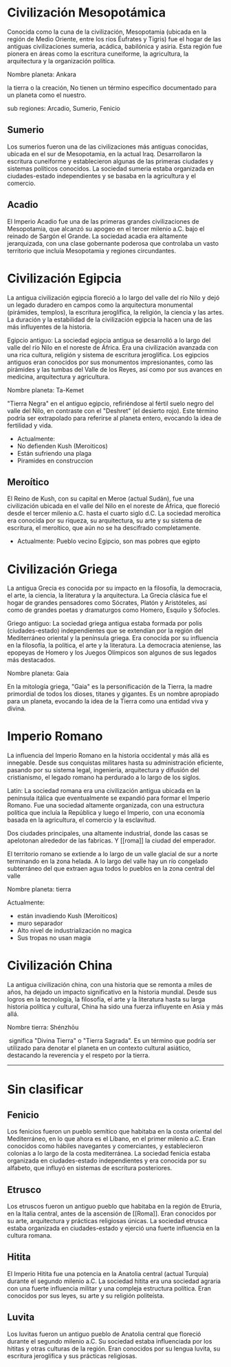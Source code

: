
# Civilización Mesopotámica

Conocida como la cuna de la civilización, Mesopotamia (ubicada en la región de Medio Oriente, entre los ríos Éufrates y Tigris) fue el hogar de las antiguas civilizaciones sumeria, acádica, babilónica y asiria. Esta región fue pionera en áreas como la escritura cuneiforme, la agricultura, la arquitectura y la organización política.

Nombre planeta: Ankara

la tierra o la creación, No tienen un término específico documentado para un planeta como el nuestro.

sub regiones: Arcadio, Sumerio, Fenicio

## Sumerio
Los sumerios fueron una de las civilizaciones más antiguas conocidas, ubicada en el sur de Mesopotamia, en la actual Iraq. Desarrollaron la escritura cuneiforme y establecieron algunas de las primeras ciudades y sistemas políticos conocidos. La sociedad sumeria estaba organizada en ciudades-estado independientes y se basaba en la agricultura y el comercio.

## Acadio
El Imperio Acadio fue una de las primeras grandes civilizaciones de Mesopotamia, que alcanzó su apogeo en el tercer milenio a.C. bajo el reinado de Sargón el Grande. La sociedad acadia era altamente jerarquizada, con una clase gobernante poderosa que controlaba un vasto territorio que incluía Mesopotamia y regiones circundantes.



# Civilización Egipcia

La antigua civilización egipcia floreció a lo largo del valle del río Nilo y dejó un legado duradero en campos como la arquitectura monumental (pirámides, templos), la escritura jeroglífica, la religión, la ciencia y las artes. La duración y la estabilidad de la civilización egipcia la hacen una de las más influyentes de la historia.

Egipcio antiguo: La sociedad egipcia antigua se desarrolló a lo largo del valle del río Nilo en el noreste de África. Era una civilización avanzada con una rica cultura, religión y sistema de escritura jeroglífica. Los egipcios antiguos eran conocidos por sus monumentos impresionantes, como las pirámides y las tumbas del Valle de los Reyes, así como por sus avances en medicina, arquitectura y agricultura.

Nombre planeta: Ta-Kemet

"Tierra Negra" en el antiguo egipcio, refiriéndose al fértil suelo negro del valle del Nilo, en contraste con el "Deshret" (el desierto rojo). Este término podría ser extrapolado para referirse al planeta entero, evocando la idea de fertilidad y vida.

- Actualmente: 
- No defienden Kush (Meroiticos)
- Están sufriendo una plaga
- Piramides en construccion

## Meroítico

El Reino de Kush, con su capital en Meroe (actual Sudán), fue una civilización ubicada en el valle del Nilo en el noreste de África, que floreció desde el tercer milenio a.C. hasta el cuarto siglo d.C. La sociedad meroítica era conocida por su riqueza, su arquitectura, su arte y su sistema de escritura, el meroítico, que aún no se ha descifrado completamente.

- Actualmente: Pueblo vecino Egipcio, son mas pobres que egipto

# Civilización Griega

La antigua Grecia es conocida por su impacto en la filosofía, la democracia, el arte, la ciencia, la literatura y la arquitectura. La Grecia clásica fue el hogar de grandes pensadores como Sócrates, Platón y Aristóteles, así como de grandes poetas y dramaturgos como Homero, Esquilo y Sófocles.

  

Griego antiguo: La sociedad griega antigua estaba formada por polis (ciudades-estado) independientes que se extendían por la región del Mediterráneo oriental y la península griega. Era conocida por su influencia en la filosofía, la política, el arte y la literatura. La democracia ateniense, las epopeyas de Homero y los Juegos Olímpicos son algunos de sus legados más destacados.

Nombre planeta: Gaia

En la mitología griega, "Gaia" es la personificación de la Tierra, la madre primordial de todos los dioses, titanes y gigantes. Es un nombre apropiado para un planeta, evocando la idea de la Tierra como una entidad viva y divina.

# Imperio Romano

La influencia del Imperio Romano en la historia occidental y más allá es innegable. Desde sus conquistas militares hasta su administración eficiente, pasando por su sistema legal, ingeniería, arquitectura y difusión del cristianismo, el legado romano ha perdurado a lo largo de los siglos.

  

Latín: La sociedad romana era una civilización antigua ubicada en la península itálica que eventualmente se expandió para formar el Imperio Romano. Fue una sociedad altamente organizada, con una estructura política que incluía la República y luego el Imperio, con una economía basada en la agricultura, el comercio y la esclavitud.


Dos ciudades principales, una altamente industrial, donde las casas se apelotonan alrededor de las fabricas. Y [[roma]] la ciudad del emperador.


El territorio romano se extiende a lo largo de un valle glacial de sur a norte terminando en la zona helada. A lo largo del valle hay un río congelado subterráneo del que extraen agua todos lo pueblos en la zona central del valle


Nombre planeta: tierra

Actualmente: 

- están invadiendo Kush (Meroiticos)
- muro separador
- Alto nivel de industrialización no magica
- Sus tropas no usan magia

  

# Civilización China

La antigua civilización china, con una historia que se remonta a miles de años, ha dejado un impacto significativo en la historia mundial. Desde sus logros en la tecnología, la filosofía, el arte y la literatura hasta su larga historia política y cultural, China ha sido una fuerza influyente en Asia y más allá.

  

Nombre tierra: Shénzhōu

 significa "Divina Tierra" o "Tierra Sagrada". Es un término que podría ser utilizado para denotar el planeta en un contexto cultural asiático, destacando la reverencia y el respeto por la tierra.

---

# Sin clasificar

## Fenicio
Los fenicios fueron un pueblo semítico que habitaba en la costa oriental del Mediterráneo, en lo que ahora es el Líbano, en el primer milenio a.C. Eran conocidos como hábiles navegantes y comerciantes, y establecieron colonias a lo largo de la costa mediterránea. La sociedad fenicia estaba organizada en ciudades-estado independientes y era conocida por su alfabeto, que influyó en sistemas de escritura posteriores.

## Etrusco
Los etruscos fueron un antiguo pueblo que habitaba en la región de Etruria, en la Italia central, antes de la ascensión de [[Roma]]. Eran conocidos por su arte, arquitectura y prácticas religiosas únicas. La sociedad etrusca estaba organizada en ciudades-estado y ejerció una fuerte influencia en la cultura romana.

## Hitita
El Imperio Hitita fue una potencia en la Anatolia central (actual Turquía) durante el segundo milenio a.C. La sociedad hitita era una sociedad agraria con una fuerte influencia militar y una compleja estructura política. Eran conocidos por sus leyes, su arte y su religión politeísta.

## Luvita
Los luvitas fueron un antiguo pueblo de Anatolia central que floreció durante el segundo milenio a.C. Su sociedad estaba influenciada por los hititas y otras culturas de la región. Eran conocidos por su lengua luvita, su escritura jeroglífica y sus prácticas religiosas.